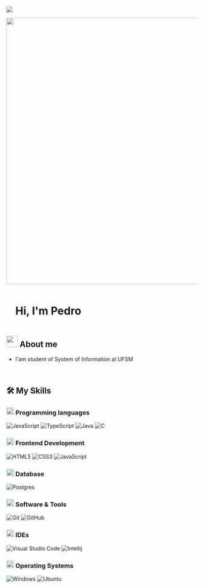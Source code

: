   <!--horizontal divider(gradiant)-->
<img src="https://user-images.githubusercontent.com/73097560/115834477-dbab4500-a447-11eb-908a-139a6edaec5c.gif">
<!--h1 without bottom border-->
<div id="user-content-toc">
  <p><picture> <img src="https://media3.giphy.com/media/v1.Y2lkPTc5MGI3NjExaWpxcWFpOTN0NjB6ZGd1MGl0dGc5MmJkZXUzdXRoY2E5cnE4YTNwMSZlcD12MV9pbnRlcm5hbF9naWZfYnlfaWQmY3Q9Zw/11KzOet1ElBDz2/giphy.gif" width="700px"></picture></p>
  <ul align="left">
    <summary><h1 style="display: inline-block">Hi, I'm Pedro</h1></summary>
  </ul>
</div>
<!--About Me-->
<h2 id="-about-me"><picture><img src="https://github.com/7oSkaaa/7oSkaaa/blob/main/Images/about_me.gif?raw=true" width="30px"></picture> About me</h2>
<ul>
<li>I'am student of System of Information at UFSM</li>
</ul>
<br>
<h2 id="️-my-skills">🛠️ My Skills</h2>
<h3 id="----programming-languages"><picture> <img src="https://github.com/7oSkaaa/7oSkaaa/blob/main/Images/Programming_Languages.gif?raw=true" width="20px">  </picture> Programming languages</h3>
<p><img src="https://img.shields.io/badge/JavaScript-F7DF1E?style=flat-square&amp;logo=JavaScript&amp;logoColor=white" alt="JavaScript">
<img src="https://img.shields.io/badge/TypeScript-3178C6?logo=typescript&logoColor=fff" alt="TypeScript">
<img src="https://img.shields.io/badge/Java-%23ED8B00.svg?logo=openjdk&logoColor=white" alt="Java">
<img src="https://img.shields.io/badge/C-A8B9CC?style=flat-square&amp;logo=C&amp;logoColor=white" alt="C"></p>
<h3 id="----frontend-development"><picture> <img src="https://github.com/7oSkaaa/7oSkaaa/blob/main/Images/Front_End.gif?raw=true" width="20px">  </picture> Frontend Development</h3>
<p><img src="https://img.shields.io/badge/HTML-E34F26?style=flat-square&amp;logo=HTML5&amp;logoColor=white" alt="HTML5">
<img src="https://img.shields.io/badge/CSS-1572B6?style=flat-square&amp;logo=CSS3&amp;logoColor=white" alt="CSS3">
<img src="https://img.shields.io/badge/JavaScript-F7DF1E?style=flat-square&amp;logo=JavaScript&amp;logoColor=white" alt="JavaScript"></p>
<h3 id="----data-analysis"><picture> <img src="https://github.com/7oSkaaa/7oSkaaa/blob/main/Images/CP_PS.gif?raw=true" width="20px">  </picture> Database</h3>
<p><img src="https://img.shields.io/badge/Postgres-%23316192.svg?logo=postgresql&logoColor=white" alt="Postgres"></p>
<h3 id="----software--tools"><picture> <img src="https://github.com/7oSkaaa/7oSkaaa/blob/main/Images/Software_Tools.gif?raw=true" width="20px">  </picture> Software &amp; Tools</h3>
<p><img src="https://img.shields.io/badge/Git-F05032?style=flat-square&amp;logo=Git&amp;logoColor=white" alt="Git">
<img src="https://img.shields.io/badge/GitHub-181717?style=flat-square&amp;logo=GitHub&amp;logoColor=white" alt="GitHub"></p>
<h3 id="----ides"><picture> <img src="https://github.com/7oSkaaa/7oSkaaa/blob/main/Images/IDEs.gif?raw=true" width="20px">  </picture> IDEs</h3>
<p><img src="https://img.shields.io/badge/Visual_Studio_Code-007ACC?style=flat-square&amp;logo=Visual-Studio-Code&amp;logoColor=white" alt="Visual Studio Code">
<img src="https://img.shields.io/badge/IntelliJIDEA-000000.svg?logo=intellij-idea&logoColor=white" alt="Intellij"></p>
<h3 id="----operating-systems"><picture> <img src="https://github.com/7oSkaaa/7oSkaaa/blob/main/Images/OS.gif?raw=true" width="20px">  </picture> Operating Systems</h3>
<p><img src="https://img.shields.io/badge/Windows-0078D6?style=flat-square&amp;logo=Windows&amp;logoColor=white" alt="Windows">
<img src="https://img.shields.io/badge/Ubuntu-E95420?style=flat-square&amp;logo=Ubuntu&amp;logoColor=white" alt="Ubuntu"></p>
<br>
